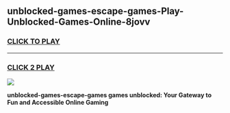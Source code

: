 
## unblocked-games-escape-games-Play-Unblocked-Games-Online-8jovv
<h3>
<a href="https://premium76.site?title=unblocked-games-escape-games&ref=24A">CLICK TO PLAY</a></h3>
<hr>

<h3>
<a href="https://premium76.site?title=unblocked-games-escape-games&ref=24A">CLICK 2 PLAY</a>
  
</h3>

<a href="https://premium76.site?title=unblocked-games-escape-games&ref=24A"><img src="https://clearcache.store/games.png"></a>


**unblocked-games-escape-games games unblocked: Your Gateway to Fun and Accessible Online Gaming**
